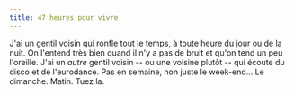 ```yaml
---
title: 47 heures pour vivre
---
```


J'ai un gentil voisin qui ronfle tout le temps, à toute heure du jour ou de la
nuit. On l'entend très bien quand il n'y a pas de bruit et qu'on tend un peu
l'oreille. J'ai un _autre_ gentil voisin -- ou une voisine plutôt -- qui
écoute du disco et de l'eurodance. Pas en semaine, non juste le week-end... Le
dimanche. Matin. Tuez la.

